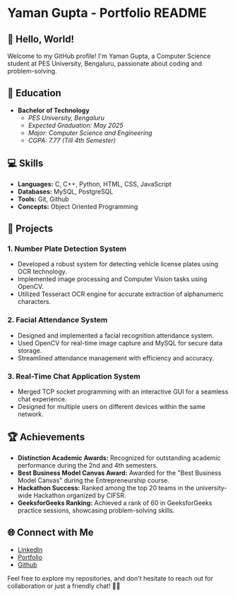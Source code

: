 # Yaman Gupta - Portfolio README

## 👋 Hello, World!

Welcome to my GitHub profile! I'm Yaman Gupta, a Computer Science student at PES University, Bengaluru, passionate about coding and problem-solving.

## 📘 Education

- **Bachelor of Technology**
  - *PES University, Bengaluru*
  - *Expected Graduation: May 2025*
  - *Major: Computer Science and Engineering*
  - *CGPA: 7.77 (Till 4th Semester)*

## 💻 Skills

- **Languages:** C, C++, Python, HTML, CSS, JavaScript
- **Databases:** MySQL, PostgreSQL
- **Tools:** Git, Github
- **Concepts:** Object Oriented Programming

## 🚀 Projects

### 1. Number Plate Detection System

- Developed a robust system for detecting vehicle license plates using OCR technology.
- Implemented image processing and Computer Vision tasks using OpenCV.
- Utilized Tesseract OCR engine for accurate extraction of alphanumeric characters.

### 2. Facial Attendance System

- Designed and implemented a facial recognition attendance system.
- Used OpenCV for real-time image capture and MySQL for secure data storage.
- Streamlined attendance management with efficiency and accuracy.

### 3. Real-Time Chat Application System

- Merged TCP socket programming with an interactive GUI for a seamless chat experience.
- Designed for multiple users on different devices within the same network.

## 🏆 Achievements

- **Distinction Academic Awards:** Recognized for outstanding academic performance during the 2nd and 4th semesters.
- **Best Business Model Canvas Award:** Awarded for the "Best Business Model Canvas" during the Entrepreneurship course.
- **Hackathon Success:** Ranked among the top 20 teams in the university-wide Hackathon organized by CIFSR.
- **GeeksforGeeks Ranking:** Achieved a rank of 60 in GeeksforGeeks practice sessions, showcasing problem-solving skills.

## 🌐 Connect with Me

- [LinkedIn](<Your LinkedIn Profile Link>)
- [Portfolio](<Your Portfolio Link>)
- [Github](<Your Github Profile Link>)

Feel free to explore my repositories, and don't hesitate to reach out for collaboration or just a friendly chat! 🚀✨
